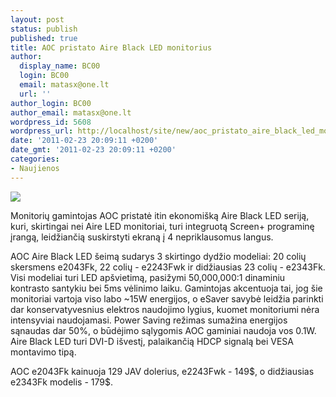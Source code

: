 ```yaml
---
layout: post
status: publish
published: true
title: AOC pristato Aire Black LED monitorius
author:
  display_name: BC00
  login: BC00
  email: matasx@one.lt
  url: ''
author_login: BC00
author_email: matasx@one.lt
wordpress_id: 5608
wordpress_url: http://localhost/site/new/aoc_pristato_aire_black_led_monitorius/
date: '2011-02-23 20:09:11 +0200'
date_gmt: '2011-02-23 20:09:11 +0200'
categories:
- Naujienos
---
```

<div class="imgright"><img src="http://www.part.lt/img/acf6008cbbfe4c9ea8c37dd5682d1010974.jpg"  /></div>
<p>Monitorių gamintojas AOC pristatė itin ekonomišką Aire Black LED seriją, kuri, skirtingai nei Aire LED monitoriai, turi integruotą Screen+ programinę įrangą, leidžiančią suskirstyti ekraną į 4 nepriklausomus langus.</p>
<p>AOC Aire Black LED šeimą sudarys 3 skirtingo dydžio modeliai: 20 colių skersmens e2043Fk, 22 colių - e2243Fwk ir didžiausias 23 colių - e2343Fk. Visi modeliai turi LED apšvietimą, pasižymi 50,000,000:1 dinaminiu kontrasto santykiu bei 5ms vėlinimo laiku. Gamintojas akcentuoja tai, jog šie monitoriai vartoja viso labo ~15W energijos, o eSaver savybė leidžia parinkti dar konservatyvesnius elektros naudojimo lygius, kuomet monitoriumi nėra intensyviai naudojamasi. Power Saving režimas sumažina energijos sąnaudas dar 50%, o būdėjimo sąlygomis AOC gaminiai naudoja vos 0.1W. Aire Black LED turi DVI-D išvestį, palaikančią HDCP signalą bei VESA montavimo tipą.</p>
<p>AOC e2043Fk kainuoja 129 JAV dolerius, e2243Fwk - 149$, o didžiausias e2343Fk modelis - 179$.</p>
